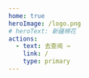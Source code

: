 ```yaml
---
home: true
heroImage: /logo.png
# heroText: 新疆棉花
actions:
  - text: 去查阅 →
    link: /
    type: primary
---
```

